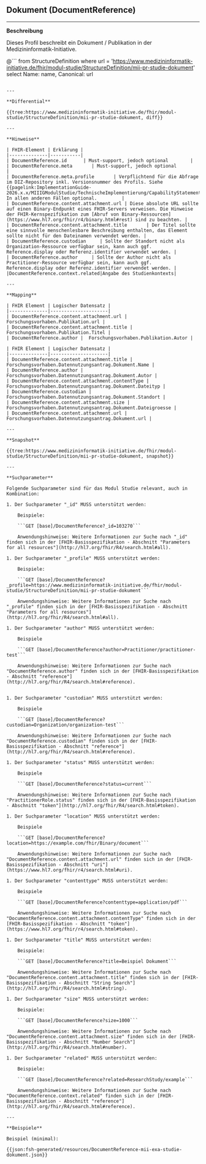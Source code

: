 ## Dokument (DocumentReference)

---

**Beschreibung**

Dieses Profil beschreibt ein Dokument / Publikation in der Medizininformatik-Initiative.

@```
from StructureDefinition where url = 'https://www.medizininformatik-initiative.de/fhir/modul-studie/StructureDefinition/mii-pr-studie-dokument' select Name: name, Canonical: url
```

---

**Differential**

{{tree:https://www.medizininformatik-initiative.de/fhir/modul-studie/StructureDefinition/mii-pr-studie-dokument, diff}}

---

**Hinweise**

| FHIR-Element | Erklärung |
|--------------|-----------|
| DocumentReference.id      | Must-support, jedoch optional        |
| DocumentReference.meta       | Must-support, jedoch optional         |
| DocumentReference.meta.profile       | Verpflichtend für die Abfrage im DIZ-Repository inkl. Versionsnummer des Profils. Siehe {{pagelink:ImplementationGuide-2026.x.x/MIIIGModulStudie/TechnischeImplementierung/CapabilityStatement.md}}. In allen anderen Fällen optional.         |
| DocumentReference.content.attachment.url | Diese absolute URL sollte auf einen Binary-Endpunkt eines FHIR-Servers verweisen. Die Hinweise der FHIR-Kernspezifikation zum [Abruf von Binary-Ressourcen](https://www.hl7.org/fhir/r4/binary.html#rest) sind zu beachten. |
| DocumentReference.content.attachment.title       | Der Titel sollte eine sinnvolle menschenlesbare Beschreibung enthalten, das Element sollte nicht für den Dateinamen verwendet werden. |
| DocumentReference.custodian     | Sollte der Standort nicht als Organization-Ressource verfügbar sein, kann auch ggf. Reference.display oder Referenz.identifier verwendet werden. |
| DocumentReference.author     | Sollte der Author nicht als Practitioner-Ressource verfügbar sein, kann auch ggf. Reference.display oder Referenz.identifier verwendet werden. |
|DocumentReference.context.related|Angabe des Studienkontexts|

---

**Mapping**

| FHIR Element | Logischer Datensatz |
|--------------|---------------------|
| DocumentReference.content.attachment.url |  Forschungsvorhaben.Publikation.url |
| DocumentReference.content.attachment.title |  Forschungsvorhaben.Publikation.Titel |
| DocumentReference.author |  Forschungsvorhaben.Publikation.Autor |

| FHIR Element | Logischer Datensatz |
|--------------|---------------------|
| DocumentReference.content.attachment.title |  Forschungsvorhaben.Datennutzungsantrag.Dokument.Name |
| DocumentReference.author |  Forschungsvorhaben.Datennutzungsantrag.Dokument.Autor |
| DocumentReference.content.attachment.contentType |  Forschungsvorhaben.Datennutzungsantrag.Dokument.Dateityp |
| DocumentReference.custodian |  Forschungsvorhaben.Datennutzungsantrag.Dokument.Standort |
| DocumentReference.content.attachment.size |  Forschungsvorhaben.Datennutzungsantrag.Dokument.Dateigroesse |
| DocumentReference.content.attachment.url |  Forschungsvorhaben.Datennutzungsantrag.Dokument.url |

---

**Snapshot**

{{tree:https://www.medizininformatik-initiative.de/fhir/modul-studie/StructureDefinition/mii-pr-studie-dokument, snapshot}}

---

**Suchparameter**

Folgende Suchparameter sind für das Modul Studie relevant, auch in Kombination:

1. Der Suchparameter "_id" MUSS unterstützt werden:

    Beispiele:

    ```GET [base]/DocumentReference?_id=103270```

    Anwendungshinweise: Weitere Informationen zur Suche nach "_id" finden sich in der [FHIR-Basisspezifikation - Abschnitt "Parameters for all resources"](http://hl7.org/fhir/R4/search.html#all).

1. Der Suchparameter "_profile" MUSS unterstützt werden:

    Beispiele:

    ```GET [base]/DocumentReference?_profile=https://www.medizininformatik-initiative.de/fhir/modul-studie/StructureDefinition/mii-pr-studie-dokument```

    Anwendungshinweise: Weitere Informationen zur Suche nach "_profile" finden sich in der [FHIR-Basisspezifikation - Abschnitt "Parameters for all resources"](http://hl7.org/fhir/R4/search.html#all).

1. Der Suchparameter "author" MUSS unterstützt werden:

    Beispiele

    ```GET [base]/DocumentReference?author=Practitioner/practitioner-test```

    Anwendungshinweise: Weitere Informationen zur Suche nach "DocumentReference.author" finden sich in der [FHIR-Basisspezifikation - Abschnitt "reference"](http://hl7.org/fhir/R4/search.html#reference).


1. Der Suchparameter "custodian" MUSS unterstützt werden:

    Beispiele

    ```GET [base]/DocumentReference?custodian=Organization/organization-test```

    Anwendungshinweise: Weitere Informationen zur Suche nach "DocumentReference.custodian" finden sich in der [FHIR-Basisspezifikation - Abschnitt "reference"](http://hl7.org/fhir/R4/search.html#reference).

1. Der Suchparameter "status" MUSS unterstützt werden:

    Beispiele

    ```GET [base]/DocumentReference?status=current```

    Anwendungshinweise: Weitere Informationen zur Suche nach "PractitionerRole.status" finden sich in der [FHIR-Basisspezifikation - Abschnitt "token"](http://hl7.org/fhir/R4/search.html#token).

1. Der Suchparameter "location" MUSS unterstützt werden:

    Beispiele

    ```GET [base]/DocumentReference?location=https://example.com/fhir/Binary/document```

    Anwendungshinweise: Weitere Informationen zur Suche nach "DocumentReference.content.attachment.url" finden sich in der [FHIR-Basisspezifikation - Abschnitt "uri"](https://www.hl7.org/fhir/r4/search.html#uri).

1. Der Suchparameter "contenttype" MUSS unterstützt werden:

    Beispiele

    ```GET [base]/DocumentReference?contenttype=application/pdf```

    Anwendungshinweise: Weitere Informationen zur Suche nach "DocumentReference.content.attachment.contentType" finden sich in der [FHIR-Basisspezifikation - Abschnitt "token"](https://www.hl7.org/fhir/r4/search.html#token).

1. Der Suchparameter "title" MUSS unterstützt werden:

    Beispiele:

    ```GET [base]/DocumentReference?title=Beispiel Dokument```

    Anwendungshinweise: Weitere Informationen zur Suche nach "DocumentReference.content.attachment.title" finden sich in der [FHIR-Basisspezifikation - Abschnitt "String Search"](http://hl7.org/fhir/R4/search.html#string).

1. Der Suchparameter "size" MUSS unterstützt werden:

    Beispiele:

    ```GET [base]/DocumentReference?size=1000```

    Anwendungshinweise: Weitere Informationen zur Suche nach "DocumentReference.content.attachment.size" finden sich in der [FHIR-Basisspezifikation - Abschnitt "Number Search"](http://hl7.org/fhir/R4/search.html#number).

1. Der Suchparameter "related" MUSS unterstützt werden:

    Beispiele:

    ```GET [base]/DocumentReference?related=ResearchStudy/example```

    Anwendungshinweise: Weitere Informationen zur Suche nach "DocumentReference.context.related" finden sich in der [FHIR-Basisspezifikation - Abschnitt "reference"](http://hl7.org/fhir/R4/search.html#reference).

---

**Beispiele**

Beispiel (minimal):

{{json:fsh-generated/resources/DocumentReference-mii-exa-studie-dokument.json}}